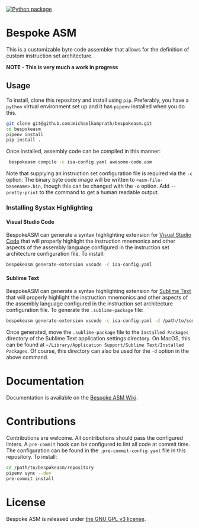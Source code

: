 [![Python package](https://github.com/michaelkamprath/bespokeasm/actions/workflows/python-package.yml/badge.svg?branch=main)](https://github.com/michaelkamprath/bespokeasm/actions/workflows/python-package.yml)

# Bespoke ASM
This is a customizable byte code assembler that allows for the definition of custom instruction set architecture.

**NOTE - This is very much a work in progress**

## Usage
To install, clone this repository and install using `pip`. Preferably, you have a `python` virtual environment set up and it has `pipenv` installed when you do this.

```sh
git clone git@github.com:michaelkamprath/bespokeasm.git
cd bespokeasm
pipenv install
pip install .
```

Once installed, assembly code can be compiled in this manner:

```sh
 bespokeasm compile -c isa-config.yaml awesome-code.asm
```

Note that supplying an instruction set configuration file is required via the `-c` option. The binary byte code image will be written to `<asm-file-basename>.bin`, though this can be changed with the `-o` option. Add `--pretty-print` to the command to get a human readable output.

### Installing Systax Highlighting
#### Visual Studio Code
BespokeASM can generate a syntax highlighting extension for [Visual Studio Code](https://code.visualstudio.com) that will properly highlight the instruction mnemonics and other aspects of the assembly language configured in the instruction set architecture configuration file. To install:
```sh
bespokeasm generate-extension vscode -c isa-config.yaml
```
#### Sublime Text
BespokeASM can generate a syntax highlighting extension for [Sublime Text](https://www.sublimetext.com) that will properly highlight the instruction mnemonics and other aspects of the assembly language configured in the instruction set architecture configuration file. To generate the `.sublime-package` file:
```sh
bespokeasm generate-extension vscode -c isa-config.yaml -d /path/to/some/directory
```
Once generated, move the `.sublime-package` file to the `Installed Packages` directory of the Sublime Text application settings directory. On MacOS, this can be found at `~/Library/Application Support/Sublime Text/Installed Packages`. Of course, this directory can also be used for the `-d` option in the above command.

# Documentation
Documentation is available on the [Bespoke ASM Wiki](https://github.com/michaelkamprath/bespokeasm/wiki).

# Contributions
Contributions are welcome. All contributions should pass the configured linters. A `pre-commit` hook can be configured to lint all code at commit time. The configuration can be found in the `.pre-commit-config.yaml` file in this repository. To install:

```sh
cd /path/to/bespokeasm/repository
pipenv sync --dev
pre-commit install
```

# License
Bespoke ASM is released under [the GNU GPL v3 license](./LICENSE).
